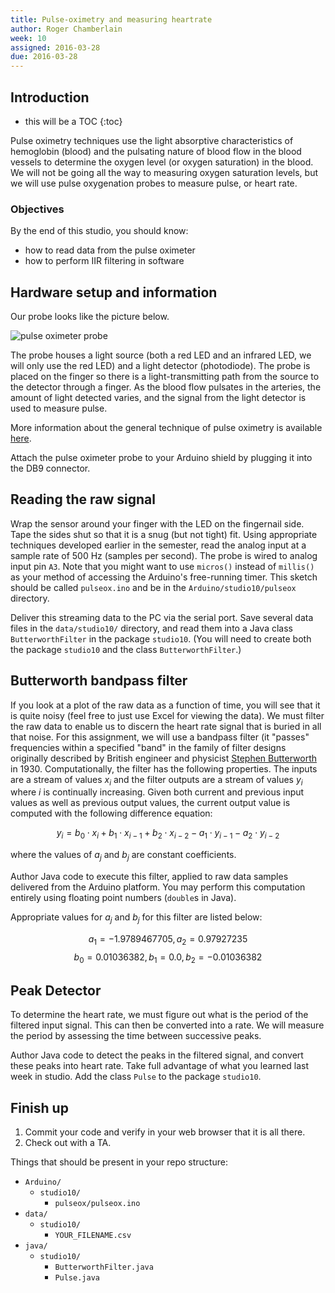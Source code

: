 ```yaml
---
title: Pulse-oximetry and measuring heartrate
author: Roger Chamberlain
week: 10
assigned: 2016-03-28
due: 2016-03-28
---
```


## Introduction

* this will be a TOC 
{:toc}

Pulse oximetry techniques 
use the light absorptive characteristics of hemoglobin (blood) and the
pulsating nature of blood flow in 
the blood vessels to determine the oxygen level (or oxygen saturation)
in the blood.  We will not be going all the 
way to measuring oxygen saturation levels,
but we will use pulse oxygenation probes to measure pulse, or 
heart rate.

### Objectives

By the end of this studio, you should know:

- how to read data from the pulse oximeter
- how to perform IIR filtering in software

## Hardware setup and information

Our probe looks like the picture below.

![pulse oximeter probe](../img/pulseOxProbe.png)

The probe houses a light source (both a red LED and an infrared LED,
we will only use the red LED) and a light detector (photodiode).
The probe is placed on the finger so there is a light-transmitting path from 
the source to the detector through a finger.
As the blood flow pulsates in the arteries, the amount of 
light detected varies, and the signal from the 
light detector is used to measure pulse.

More information about the general technique of pulse oximetry is available
[here](http://en.wikipedia.org/wiki/Pulse_oximetry).

Attach the pulse oximeter probe to your Arduino shield by plugging it into
the DB9 connector.

## Reading the raw signal

Wrap the sensor around your finger with the LED on the fingernail side.
Tape the sides shut so that it is a snug (but not tight) fit. 
Using appropriate techniques developed earlier in the semester,
read the analog input at a sample rate of 500 Hz (samples per second).
The probe is wired to analog input pin `A3`.
Note that you might want to use `micros()`
instead of `millis()` as your method of accessing the Arduino's
free-running timer.
This sketch should be called `pulseox.ino` and be in the
`Arduino/studio10/pulseox` directory.

Deliver this streaming data to the PC via the serial port.
Save several data files in the `data/studio10/` directory, and read
them into a Java class `ButterworthFilter` in the package `studio10`.
(You will need to create both the package `studio10` and the class
`ButterworthFilter`.)

## Butterworth bandpass filter

If you look at a plot of the raw data as a function of time,
you will see that it is quite noisy (feel free to just use Excel
for viewing the data).  We must filter the raw data to enable us
to discern the heart rate signal that is buried in all that noise.
For this assignment, 
we will use a bandpass filter (it "passes" frequencies within a specified
"band" in the family of filter designs originally described by British
engineer and physicist
[Stephen Butterworth](http://en.wikipedia.org/wiki/Stephen_Butterworth)
in 1930.
Computationally, the filter has the following properties.
The inputs are a stream of values 
$x_i$
and the filter outputs are a stream of values 
$y_i$
where $i$ is continually increasing.  Given both current and previous 
input values as well as previous output values, the current output
value is computed with the following 
difference equation:

$$ y_i = b_0 \cdot x_i + b_1 \cdot x_{i-1} + b_2 \cdot x_{i-2} - a_1 \cdot y_{i-1} - a_2 \cdot y_{i-2} $$

where the values of $a_j$ and $b_j$ are constant coefficients.

Author Java code to execute this filter, applied to raw data samples
delivered from the Arduino platform.  You may perform this computation
entirely using floating point numbers (`double`s in Java).

Appropriate values for $a_j$ and $b_j$ for this filter are listed
below:

$$ a_1 = -1.9789467705, a_2 = 0.97927235 $$
$$ b_0 = 0.01036382, b_1 = 0.0, b_2 = -0.01036382 $$

## Peak Detector

To determine the heart rate, we must figure out what is the period
of the filtered input signal.  This can then be converted into a rate.
We will measure the period by assessing the time between successive peaks.

Author Java code to detect the peaks in the filtered signal, and convert
these peaks into heart rate.  Take full advantage of what you learned last
week in studio.
Add the class `Pulse` to the package `studio10`.

## Finish up

1. Commit your code and verify in your web browser that it is all there.
2. Check out with a TA.

Things that should be present in your repo structure:

<section class="tree">

- `Arduino/`
	- `studio10/`
		- `pulseox/pulseox.ino`
- `data/`
	- `studio10/`
		- `YOUR_FILENAME.csv`
- `java/`
	- `studio10/`
		- `ButterworthFilter.java`
		- `Pulse.java`
</section>
